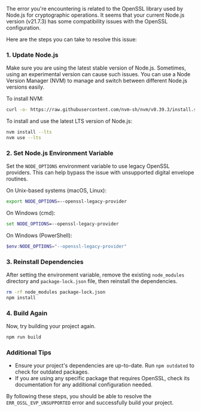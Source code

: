 The error you're encountering is related to the OpenSSL library used by Node.js for cryptographic operations. It seems that your current Node.js version (v21.7.3) has some compatibility issues with the OpenSSL configuration.

Here are the steps you can take to resolve this issue:

### 1. Update Node.js
Make sure you are using the latest stable version of Node.js. Sometimes, using an experimental version can cause such issues. You can use a Node Version Manager (NVM) to manage and switch between different Node.js versions easily.

To install NVM:
```sh
curl -o- https://raw.githubusercontent.com/nvm-sh/nvm/v0.39.3/install.sh | bash
```

To install and use the latest LTS version of Node.js:
```sh
nvm install --lts
nvm use --lts
```

### 2. Set Node.js Environment Variable
Set the `NODE_OPTIONS` environment variable to use legacy OpenSSL providers. This can help bypass the issue with unsupported digital envelope routines.

On Unix-based systems (macOS, Linux):
```sh
export NODE_OPTIONS=--openssl-legacy-provider
```

On Windows (cmd):
```cmd
set NODE_OPTIONS=--openssl-legacy-provider
```

On Windows (PowerShell):
```powershell
$env:NODE_OPTIONS="--openssl-legacy-provider"
```

### 3. Reinstall Dependencies
After setting the environment variable, remove the existing `node_modules` directory and `package-lock.json` file, then reinstall the dependencies.

```sh
rm -rf node_modules package-lock.json
npm install
```

### 4. Build Again
Now, try building your project again.

```sh
npm run build
```

### Additional Tips
- Ensure your project's dependencies are up-to-date. Run `npm outdated` to check for outdated packages.
- If you are using any specific package that requires OpenSSL, check its documentation for any additional configuration needed.

By following these steps, you should be able to resolve the `ERR_OSSL_EVP_UNSUPPORTED` error and successfully build your project.
